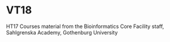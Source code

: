 # VT18
HT17 Courses material from the Bioinformatics Core Facility staff, Sahlgrenska Academy, Gothenburg University

